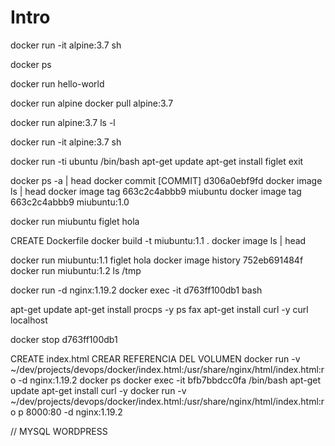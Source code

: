 # Intro

docker run -it alpine:3.7 sh

docker ps

docker run hello-world

docker run alpine
docker pull alpine:3.7

docker run alpine:3.7 ls -l

docker run -it alpine:3.7 sh

<!-- image -->
docker run -ti ubuntu /bin/bash
apt-get update
apt-get install figlet
exit

docker ps -a | head
docker commit [COMMIT] d306a0ebf9fd
docker image ls | head
docker image tag 663c2c4abbb9  miubuntu
docker image tag 663c2c4abbb9  miubuntu:1.0

docker run miubuntu figlet hola

CREATE Dockerfile
docker build -t miubuntu:1.1 .
docker image ls | head

docker run miubuntu:1.1 figlet hola
docker image history 752eb691484f
docker run miubuntu:1.2 ls /tmp


<!-- VOLUMENES && PUERTOS -->
<!--
    RUN: crea un contenedor nuevo
    EXEC: ejecuta un contenedor nuevo
-->
docker run -d nginx:1.19.2
docker exec -it d763ff100db1 bash

apt-get update
apt-get install procps -y
ps fax
apt-get install curl -y
curl localhost

docker stop d763ff100db1

CREATE index.html
CREAR REFERENCIA DEL VOLUMEN
docker run -v ~/dev/projects/devops/docker/index.html:/usr/share/nginx/html/index.html:ro -d nginx:1.19.2
docker ps
docker exec -it bfb7bbdcc0fa /bin/bash
apt-get update
apt-get install curl -y
docker run -v ~/dev/projects/devops/docker/index.html:/usr/share/nginx/html/index.html:ro p 8000:80 -d nginx:1.19.2

// MYSQL WORDPRESS